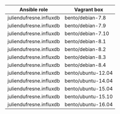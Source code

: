 | Ansible role            | Vagrant box         |
| ----------------------- | ------------------- |
| juliendufresne.influxdb | bento/debian-7.8    |
| juliendufresne.influxdb | bento/debian-7.9    |
| juliendufresne.influxdb | bento/debian-7.10   |
| juliendufresne.influxdb | bento/debian-8.1    |
| juliendufresne.influxdb | bento/debian-8.2    |
| juliendufresne.influxdb | bento/debian-8.3    |
| juliendufresne.influxdb | bento/debian-8.4    |
| juliendufresne.influxdb | bento/ubuntu-12.04  |
| juliendufresne.influxdb | bento/ubuntu-14.04  |
| juliendufresne.influxdb | bento/ubuntu-15.04  |
| juliendufresne.influxdb | bento/ubuntu-15.10  |
| juliendufresne.influxdb | bento/ubuntu-16.04  |
